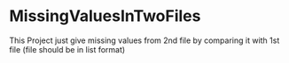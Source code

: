 # MissingValuesInTwoFiles
This Project just give missing values from 2nd file by comparing it with 1st file (file should be in list format)
